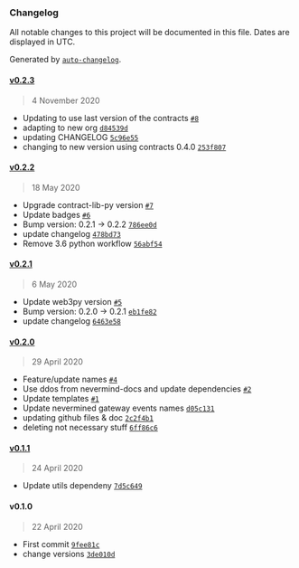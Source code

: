 ### Changelog

All notable changes to this project will be documented in this file. Dates are displayed in UTC.

Generated by [`auto-changelog`](https://github.com/CookPete/auto-changelog).

#### [v0.2.3](https://github.com/nevermined-io/gateway-events/compare/v0.2.2...v0.2.3)

> 4 November 2020

- Updating to use last version of the contracts [`#8`](https://github.com/nevermined-io/gateway-events/pull/8)
- adapting to new org [`d84539d`](https://github.com/nevermined-io/gateway-events/commit/d84539d4668d60c9f5122c11a8bd58efed5d022b)
- updating CHANGELOG [`5c96e55`](https://github.com/nevermined-io/gateway-events/commit/5c96e55ca0c38b7d8c08e81bdff2c065136bf812)
- changing to new version using contracts 0.4.0 [`253f807`](https://github.com/nevermined-io/gateway-events/commit/253f80719b3aa0cd99c8248f3fd9e3742455adf1)

#### [v0.2.2](https://github.com/nevermined-io/gateway-events/compare/v0.2.1...v0.2.2)

> 18 May 2020

- Upgrade contract-lib-py version [`#7`](https://github.com/nevermined-io/gateway-events/pull/7)
- Update badges [`#6`](https://github.com/nevermined-io/gateway-events/pull/6)
- Bump version: 0.2.1 → 0.2.2 [`786ee0d`](https://github.com/nevermined-io/gateway-events/commit/786ee0dcb18757e08de2c8356890fc5f4d2e9fb6)
- update changelog [`478bd73`](https://github.com/nevermined-io/gateway-events/commit/478bd73dc8426587983c44abb5a2915fa030df0f)
- Remove 3.6 python workflow [`56abf54`](https://github.com/nevermined-io/gateway-events/commit/56abf5466408f560ffe08979454fb2f954765ee5)

#### [v0.2.1](https://github.com/nevermined-io/gateway-events/compare/v0.2.0...v0.2.1)

> 6 May 2020

- Update web3py version [`#5`](https://github.com/nevermined-io/gateway-events/pull/5)
- Bump version: 0.2.0 → 0.2.1 [`eb1fe82`](https://github.com/nevermined-io/gateway-events/commit/eb1fe8268ddfb8d157c367fd7b76a8c9c86e50df)
- update changelog [`6463e58`](https://github.com/nevermined-io/gateway-events/commit/6463e5835188e83a7018d44ef7ff8910671afe65)

#### [v0.2.0](https://github.com/nevermined-io/gateway-events/compare/v0.1.1...v0.2.0)

> 29 April 2020

- Feature/update names [`#4`](https://github.com/nevermined-io/gateway-events/pull/4)
- Use ddos from nevermind-docs and update dependencies [`#2`](https://github.com/nevermined-io/gateway-events/pull/2)
- Update templates [`#1`](https://github.com/nevermined-io/gateway-events/pull/1)
- Update nevermined gateway events names [`d05c131`](https://github.com/nevermined-io/gateway-events/commit/d05c131192c57a5a51b26e5cb104a659d15e02bb)
- updating github files & doc [`2c2f4b1`](https://github.com/nevermined-io/gateway-events/commit/2c2f4b1bd52f75b8a1b1721b0fffac9298fe2e9e)
- deleting not necessary stuff [`6ff86c6`](https://github.com/nevermined-io/gateway-events/commit/6ff86c65c0aa818d246eaad5e07231d6cd90d0ec)

#### [v0.1.1](https://github.com/nevermined-io/gateway-events/compare/v0.1.0...v0.1.1)

> 24 April 2020

- Update utils dependeny [`7d5c649`](https://github.com/nevermined-io/gateway-events/commit/7d5c649a9420c9e3b45064b63a96bc4fbf9c0e2c)

#### v0.1.0

> 22 April 2020

- First commit [`9fee81c`](https://github.com/nevermined-io/gateway-events/commit/9fee81ced7fd623a416841a847ec453dd58dea8c)
- change versions [`3de010d`](https://github.com/nevermined-io/gateway-events/commit/3de010d34f7cb106d023e1bef839ca9631af3812)
